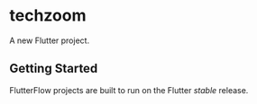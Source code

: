 # techzoom

A new Flutter project.

## Getting Started

FlutterFlow projects are built to run on the Flutter _stable_ release.
